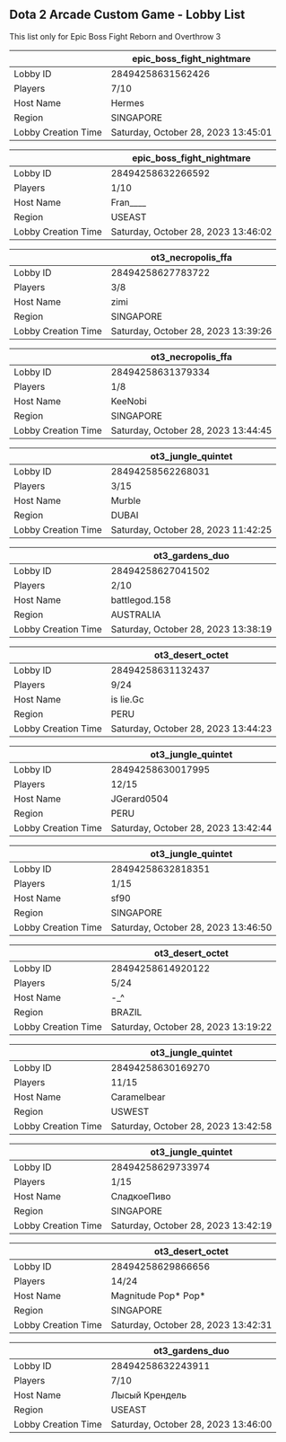 ## Dota 2 Arcade Custom Game - Lobby List

This list only for Epic Boss Fight Reborn and Overthrow 3

|  | epic_boss_fight_nightmare |
| ------ | ------ |
| Lobby ID | 28494258631562426 |
| Players | 7/10 |
| Host Name | Hermes |
| Region | SINGAPORE |
| Lobby Creation Time | Saturday, October 28, 2023 13:45:01 |


|  | epic_boss_fight_nightmare |
| ------ | ------ |
| Lobby ID | 28494258632266592 |
| Players | 1/10 |
| Host Name | Fran____ |
| Region | USEAST |
| Lobby Creation Time | Saturday, October 28, 2023 13:46:02 |


|  | ot3_necropolis_ffa |
| ------ | ------ |
| Lobby ID | 28494258627783722 |
| Players | 3/8 |
| Host Name | zimi |
| Region | SINGAPORE |
| Lobby Creation Time | Saturday, October 28, 2023 13:39:26 |


|  | ot3_necropolis_ffa |
| ------ | ------ |
| Lobby ID | 28494258631379334 |
| Players | 1/8 |
| Host Name | KeeNobi |
| Region | SINGAPORE |
| Lobby Creation Time | Saturday, October 28, 2023 13:44:45 |


|  | ot3_jungle_quintet |
| ------ | ------ |
| Lobby ID | 28494258562268031 |
| Players | 3/15 |
| Host Name | Murble |
| Region | DUBAI |
| Lobby Creation Time | Saturday, October 28, 2023 11:42:25 |


|  | ot3_gardens_duo |
| ------ | ------ |
| Lobby ID | 28494258627041502 |
| Players | 2/10 |
| Host Name | battlegod.158 |
| Region | AUSTRALIA |
| Lobby Creation Time | Saturday, October 28, 2023 13:38:19 |


|  | ot3_desert_octet |
| ------ | ------ |
| Lobby ID | 28494258631132437 |
| Players | 9/24 |
| Host Name | is lie.Gc |
| Region | PERU |
| Lobby Creation Time | Saturday, October 28, 2023 13:44:23 |


|  | ot3_jungle_quintet |
| ------ | ------ |
| Lobby ID | 28494258630017995 |
| Players | 12/15 |
| Host Name | JGerard0504 |
| Region | PERU |
| Lobby Creation Time | Saturday, October 28, 2023 13:42:44 |


|  | ot3_jungle_quintet |
| ------ | ------ |
| Lobby ID | 28494258632818351 |
| Players | 1/15 |
| Host Name | sf90 |
| Region | SINGAPORE |
| Lobby Creation Time | Saturday, October 28, 2023 13:46:50 |


|  | ot3_desert_octet |
| ------ | ------ |
| Lobby ID | 28494258614920122 |
| Players | 5/24 |
| Host Name | -_^ |
| Region | BRAZIL |
| Lobby Creation Time | Saturday, October 28, 2023 13:19:22 |


|  | ot3_jungle_quintet |
| ------ | ------ |
| Lobby ID | 28494258630169270 |
| Players | 11/15 |
| Host Name | Caramelbear |
| Region | USWEST |
| Lobby Creation Time | Saturday, October 28, 2023 13:42:58 |


|  | ot3_jungle_quintet |
| ------ | ------ |
| Lobby ID | 28494258629733974 |
| Players | 1/15 |
| Host Name | СладкоеПиво |
| Region | SINGAPORE |
| Lobby Creation Time | Saturday, October 28, 2023 13:42:19 |


|  | ot3_desert_octet |
| ------ | ------ |
| Lobby ID | 28494258629866656 |
| Players | 14/24 |
| Host Name | Magnitude Pop* Pop* |
| Region | SINGAPORE |
| Lobby Creation Time | Saturday, October 28, 2023 13:42:31 |


|  | ot3_gardens_duo |
| ------ | ------ |
| Lobby ID | 28494258632243911 |
| Players | 7/10 |
| Host Name | Лысый Крендель |
| Region | USEAST |
| Lobby Creation Time | Saturday, October 28, 2023 13:46:00 |


